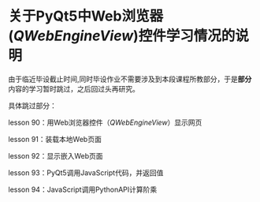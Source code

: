 # 关于PyQt5中Web浏览器(*QWebEngineView*)控件学习情况的说明

由于临近毕设截止时间,同时毕设作业不需要涉及到本段课程所教部分，于是**部分**内容的学习暂时跳过，之后回过头再研究。

具体跳过部分：

lesson 90：用Web浏览器控件（*QWebEngineView*）显示网页

lesson 91：装载本地Web页面

lesson 92：显示嵌入Web页面

lesson 93：PyQt5调用JavaScript代码，并返回值

lesson 94：JavaScript调用PythonAPI计算阶乘